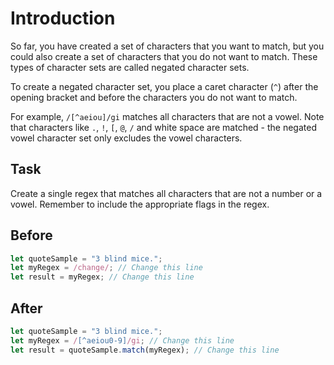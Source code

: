 # Introduction

So far, you have created a set of characters that you want to match, but you could also create a set of characters that you do not want to match. These types of character sets are called negated character sets.

To create a negated character set, you place a caret character (`^`) after the opening bracket and before the characters you do not want to match.

For example, `/[^aeiou]/gi` matches all characters that are not a vowel. Note that characters like `.`, `!`, `[`, `@`, `/` and white space are matched - the negated vowel character set only excludes the vowel characters.


## Task 
Create a single regex that matches all characters that are not a number or a vowel. Remember to include the appropriate flags in the regex.

## Before

```javascript
let quoteSample = "3 blind mice.";
let myRegex = /change/; // Change this line
let result = myRegex; // Change this line
```

## After

```javascript
let quoteSample = "3 blind mice.";
let myRegex = /[^aeiou0-9]/gi; // Change this line
let result = quoteSample.match(myRegex); // Change this line
```
